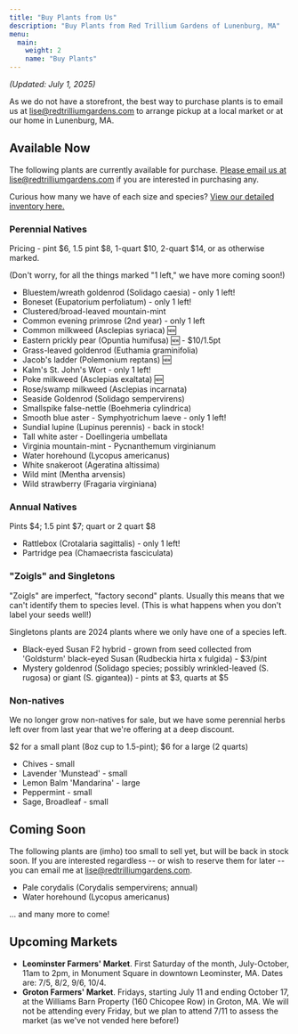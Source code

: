 ```yaml
---
title: "Buy Plants from Us"
description: "Buy Plants from Red Trillium Gardens of Lunenburg, MA"
menu:
  main:
    weight: 2
    name: "Buy Plants"
---
```


_(Updated: July 1, 2025)_

As we do not have a storefront, the best way to purchase plants is to email us at [lise@redtrilliumgardens.com](mailto:lise@redtrilliumgardens.com) to arrange pickup at a local market or at our home in Lunenburg, MA. 

## Available Now

The following plants are currently available for purchase. [Please email us at lise@redtrilliumgardens.com](mailto:lise@redtrilliumgardens.com) if you are interested in purchasing any.

Curious how many we have of each size and species? [View our detailed inventory here.](https://docs.google.com/spreadsheets/d/1FV7iCZJYFeVC55onCDUhkP_r6_sS_5j-vdgNPat4-bk/edit?usp=sharing)

### Perennial Natives

Pricing - pint $6, 1.5 pint $8, 1-quart $10, 2-quart $14, or as otherwise marked.

(Don't worry, for all the things marked "1 left," we have more coming soon!)

- Bluestem/wreath goldenrod (Solidago caesia) - only 1 left!
- Boneset (Eupatorium perfoliatum) - only 1 left!
- Clustered/broad-leaved mountain-mint
- Common evening primrose (2nd year) - only 1 left
- Common milkweed	(Asclepias syriaca) 🆕
- Eastern prickly pear (Opuntia humifusa) 🆕 - $10/1.5pt
- Grass-leaved goldenrod (Euthamia graminifolia)
- Jacob's ladder (Polemonium reptans) 🆕
- Kalm's St. John's Wort - only 1 left!
- Poke milkweed	(Asclepias exaltata) 🆕
- Rose/swamp milkweed (Asclepias incarnata)
- Seaside Goldenrod (Solidago sempervirens)
- Smallspike false-nettle (Boehmeria cylindrica)
- Smooth blue aster - Symphyotrichum laeve - only 1 left!
- Sundial lupine (Lupinus perennis) - back in stock!
- Tall white aster - Doellingeria umbellata
- Virginia mountain-mint - Pycnanthemum virginianum
- Water horehound (Lycopus americanus)
- White snakeroot (Ageratina altissima)
- Wild mint (Mentha arvensis)
- Wild strawberry (Fragaria virginiana)

### Annual Natives

Pints $4; 1.5 pint $7; quart or 2 quart $8

- Rattlebox (Crotalaria sagittalis) - only 1 left!
- Partridge pea (Chamaecrista fasciculata)

### "Zoigls" and Singletons

"Zoigls" are imperfect, "factory second" plants. Usually this means that we can't identify them to species level. (This is what happens when you don't label your seeds well!)

Singletons plants are 2024 plants where we only have one of a species left.

- Black-eyed Susan F2 hybrid - grown from seed collected from 'Goldsturm' black-eyed Susan (Rudbeckia hirta x fulgida) - $3/pint
- Mystery goldenrod (Solidago species; possibly wrinkled-leaved (S. rugosa) or giant (S. gigantea)) - pints at $3, quarts at $5

### Non-natives

We no longer grow non-natives for sale, but we have some perennial herbs left over from last year that we're offering at a deep discount.

$2 for a small plant (8oz cup to 1.5-pint); $6 for a large (2 quarts)

- Chives - small
- Lavender 'Munstead' - small
- Lemon Balm 'Mandarina' - large
- Peppermint - small
- Sage, Broadleaf - small

## Coming Soon

The following plants are (imho) too small to sell yet, but will be back in stock soon. If you are interested regardless -- or wish to reserve them for later -- you can email me at lise@redtrilliumgardens.com.

- Pale corydalis (Corydalis sempervirens; annual)
- Water horehound (Lycopus americanus)

... and many more to come!

## Upcoming Markets

- **Leominster Farmers' Market**. First Saturday of the month, July-October, 11am to 2pm, in Monument Square in downtown Leominster, MA. Dates are: 7/5, 8/2, 9/6, 10/4.
- **Groton Farmers' Market**. Fridays, starting July 11 and ending October 17, at the Williams Barn Property (160 Chicopee Row) in Groton, MA. We will not be attending every Friday, but we plan to attend 7/11 to assess the market (as we've not vended here before!)
